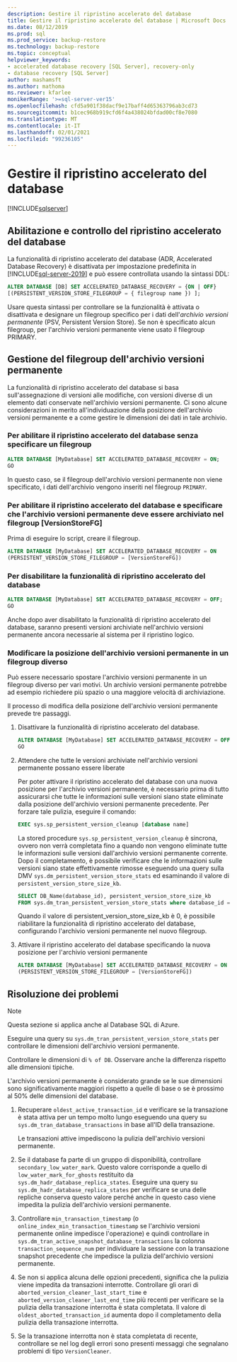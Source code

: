 ```yaml
---
description: Gestire il ripristino accelerato del database
title: Gestire il ripristino accelerato del database | Microsoft Docs
ms.date: 08/12/2019
ms.prod: sql
ms.prod_service: backup-restore
ms.technology: backup-restore
ms.topic: conceptual
helpviewer_keywords:
- accelerated database recovery [SQL Server], recovery-only
- database recovery [SQL Server]
author: mashamsft
ms.author: mathoma
ms.reviewer: kfarlee
monikerRange: '>=sql-server-ver15'
ms.openlocfilehash: cfd5a901f38dacf9e17baff4d65363796ab3cd73
ms.sourcegitcommit: b1cec968b919cfd6f4a438024bfdad00cf8e7080
ms.translationtype: MT
ms.contentlocale: it-IT
ms.lasthandoff: 02/01/2021
ms.locfileid: "99236105"
---
```

# <a name="manage-accelerated-database-recovery"></a>Gestire il ripristino accelerato del database

[!INCLUDE[sqlserver](../includes/applies-to-version/sqlserver2019.md)]

## <a name="enabling-and-controlling-adr"></a>Abilitazione e controllo del ripristino accelerato del database

La funzionalità di ripristino accelerato del database (ADR, Accelerated Database Recovery) è disattivata per impostazione predefinita in [!INCLUDE[sql-server-2019](../includes/sssql19-md.md)] e può essere controllata usando la sintassi DDL:
```sql
ALTER DATABASE [DB] SET ACCELERATED_DATABASE_RECOVERY = {ON | OFF}
[(PERSISTENT_VERSION_STORE_FILEGROUP = { filegroup name }) ];

```

Usare questa sintassi per controllare se la funzionalità è attivata o disattivata e designare un filegroup specifico per i dati dell'*archivio versioni permanente* (PSV, Persistent Version Store). Se non è specificato alcun filegroup, per l'archivio versioni permanente viene usato il filegroup PRIMARY.

## <a name="managing-the-persistent-version-store-filegroup"></a>Gestione del filegroup dell'archivio versioni permanente
La funzionalità di ripristino accelerato del database si basa sull'assegnazione di versioni alle modifiche, con versioni diverse di un elemento dati conservate nell'archivio versioni permanente.
Ci sono alcune considerazioni in merito all'individuazione della posizione dell'archivio versioni permanente e a come gestire le dimensioni dei dati in tale archivio.

### <a name="to-enable-adr-without-specifying-a-filegroup"></a>Per abilitare il ripristino accelerato del database senza specificare un filegroup

```sql
ALTER DATABASE [MyDatabase] SET ACCELERATED_DATABASE_RECOVERY = ON;
GO
```

In questo caso, se il filegroup dell'archivio versioni permanente non viene specificato, i dati dell'archivio vengono inseriti nel filegroup `PRIMARY`.

### <a name="to-enable-adr-and-specify-that-the-pvs-should-be-stored-in-the-versionstorefg-filegroup"></a>Per abilitare il ripristino accelerato del database e specificare che l'archivio versioni permanente deve essere archiviato nel filegroup [VersionStoreFG]

Prima di eseguire lo script, creare il filegroup.

```sql
ALTER DATABASE [MyDatabase] SET ACCELERATED_DATABASE_RECOVERY = ON
(PERSISTENT_VERSION_STORE_FILEGROUP = [VersionStoreFG])
```

### <a name="to-disable-the-adr-feature"></a>Per disabilitare la funzionalità di ripristino accelerato del database

```sql
ALTER DATABASE [MyDatabase] SET ACCELERATED_DATABASE_RECOVERY = OFF;
GO
```

Anche dopo aver disabilitato la funzionalità di ripristino accelerato del database, saranno presenti versioni archiviate nell'archivio versioni permanente ancora necessarie al sistema per il ripristino logico.

### <a name="change-the-location-of-the-pvs-to-a-different-filegroup"></a>Modificare la posizione dell'archivio versioni permanente in un filegroup diverso

Può essere necessario spostare l'archivio versioni permanente in un filegroup diverso per vari motivi. Un archivio versioni permanente potrebbe ad esempio richiedere più spazio o una maggiore velocità di archiviazione.

Il processo di modifica della posizione dell'archivio versioni permanente prevede tre passaggi.

1. Disattivare la funzionalità di ripristino accelerato del database.

   ```sql
   ALTER DATABASE [MyDatabase] SET ACCELERATED_DATABASE_RECOVERY = OFF;
   GO
   ```

2. Attendere che tutte le versioni archiviate nell'archivio versioni permanente possano essere liberate

   Per poter attivare il ripristino accelerato del database con una nuova posizione per l'archivio versioni permanente, è necessario prima di tutto assicurarsi che tutte le informazioni sulle versioni siano state eliminate dalla posizione dell'archivio versioni permanente precedente. Per forzare tale pulizia, eseguire il comando:

   ```sql
   EXEC sys.sp_persistent_version_cleanup [database name]
   ```

   La stored procedure `sys.sp_persistent_version_cleanup` è sincrona, ovvero non verrà completata fino a quando non vengono eliminate tutte le informazioni sulle versioni dall'archivio versioni permanente corrente.  Dopo il completamento, è possibile verificare che le informazioni sulle versioni siano state effettivamente rimosse eseguendo una query sulla DMV `sys.dm_persistent_version_store_stats` ed esaminando il valore di `persistent_version_store_size_kb`.

   ```sql
   SELECT DB_Name(database_id), persistent_version_store_size_kb 
   FROM sys.dm_tran_persistent_version_store_stats where database_id = [MyDatabaseID]
   ```

   Quando il valore di persistent_version_store_size_kb è 0, è possibile riabilitare la funzionalità di ripristino accelerato del database, configurando l'archivio versioni permanente nel nuovo filegroup.

1. Attivare il ripristino accelerato del database specificando la nuova posizione per l'archivio versioni permanente

   ```sql
   ALTER DATABASE [MyDatabase] SET ACCELERATED_DATABASE_RECOVERY = ON
   (PERSISTENT_VERSION_STORE_FILEGROUP = [VersionStoreFG])
   ```

## <a name="troubleshooting"></a>Risoluzione dei problemi

> [!NOTE]
> Questa sezione si applica anche al Database SQL di Azure.

Eseguire una query su `sys.dm_tran_persistent_version_store_stats` per controllare le dimensioni dell'archivio versioni permanente.

Controllare le dimensioni di `% of DB`. Osservare anche la differenza rispetto alle dimensioni tipiche.

L'archivio versioni permanente è considerato grande se le sue dimensioni sono significativamente maggiori rispetto a quelle di base o se è prossimo al 50% delle dimensioni del database. 

1. Recuperare `oldest_active_transaction_id` e verificare se la transazione è stata attiva per un tempo molto lungo eseguendo una query su `sys.dm_tran_database_transactions` in base all'ID della transazione.

   Le transazioni attive impediscono la pulizia dell'archivio versioni permanente.

1. Se il database fa parte di un gruppo di disponibilità, controllare `secondary_low_water_mark`. Questo valore corrisponde a quello di `low_water_mark_for_ghosts` restituito da `sys.dm_hadr_database_replica_states`. Eseguire una query su `sys.dm_hadr_database_replica_states` per verificare se una delle repliche conserva questo valore perché anche in questo caso viene impedita la pulizia dell'archivio versioni permanente.
1. Controllare `min_transaction_timestamp` (o `online_index_min_transaction_timestamp` se l'archivio versioni permanente online impedisce l'operazione) e quindi controllare in `sys.dm_tran_active_snapshot_database_transactions` la colonna `transaction_sequence_num` per individuare la sessione con la transazione snapshot precedente che impedisce la pulizia dell'archivio versioni permanente.
1. Se non si applica alcuna delle opzioni precedenti, significa che la pulizia viene impedita da transazioni interrotte. Controllare gli orari di `aborted_version_cleaner_last_start_time` e `aborted_version_cleaner_last_end_time` più recenti per verificare se la pulizia della transazione interrotta è stata completata. Il valore di `oldest_aborted_transaction_id` aumenta dopo il completamento della pulizia della transazione interrotta.
1. Se la transazione interrotta non è stata completata di recente, controllare se nel log degli errori sono presenti messaggi che segnalano problemi di tipo `VersionCleaner`.
